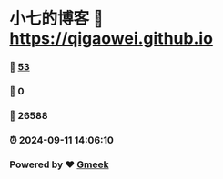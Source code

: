 # 小七的博客 :link: https://qigaowei.github.io 
### :page_facing_up: [53](https://qigaowei.github.io/tag.html) 
### :speech_balloon: 0 
### :hibiscus: 26588 
### :alarm_clock: 2024-09-11 14:06:10 
### Powered by :heart: [Gmeek](https://github.com/Meekdai/Gmeek)
